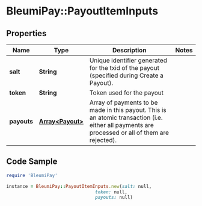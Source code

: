 # BleumiPay::PayoutItemInputs

## Properties

Name | Type | Description | Notes
------------ | ------------- | ------------- | -------------
**salt** | **String** | Unique identifier generated for the txid of the payout (specified during Create a Payout). | 
**token** | **String** | Token used for the payout | 
**payouts** | [**Array&lt;Payout&gt;**](Payout.md) | Array of payments to be made in this payout. This is an atomic transaction (i.e. either all payments are processed or all of them are rejected). | 

## Code Sample

```ruby
require 'BleumiPay'

instance = BleumiPay::PayoutItemInputs.new(salt: null,
                                 token: null,
                                 payouts: null)
```


